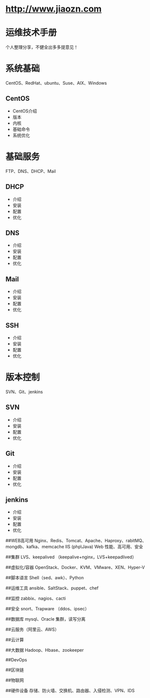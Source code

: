 # http://www.jiaozn.com
# 运维技术手册

个人整理分享，不健全出多多提意见！


# 系统基础

CentOS、RedHat、ubuntu、Suse、AIX、Windows

## CentOS

* CentOS介绍
* 版本
* 内核
* 基础命令
* 系统优化


# 基础服务

FTP、DNS、DHCP、Mail

## DHCP

* 介绍
* 安装
* 配置
* 优化

## DNS

* 介绍
* 安装
* 配置
* 优化

## Mail


* 介绍
* 安装
* 配置
* 优化

## SSH

* 介绍
* 安装
* 配置
* 优化


# 版本控制


SVN、Git、jenkins

## SVN

* 介绍
* 安装
* 配置
* 优化

## Git


* 介绍
* 安装
* 配置
* 优化

## jenkins

* 介绍
* 安装
* 配置
* 优化

##WEB高可用
Nginx、Redis、Tomcat、Apache、Haproxy、rabitMQ、mongdb、kafka、memcache IIS (php\Java) Web 性能、高可用、安全

##集群
LVS、keepalived			（keepalive+nginx，LVS+keepadlived）

##虚拟化/容器
OpenStack、Docker、KVM、VMware、XEN、Hyper-V

##脚本语言
Shell（sed、awk）、Python

##运维工具
ansible、SaltStack、puppet、chef

##监控
zabbix、nagios、cacti

##安全
snort、Trapware	（ddos、ipsec）

##数据库
mysql、Oracle	集群，读写分离

##云服务（阿里云、AWS）

##云计算

##大数据
Hadoop、Hbase、zookeeper

##DevOps

##区块链

##物联网

##硬件设备
存储、防火墙、交换机、路由器、入侵检测、VPN、IDS

